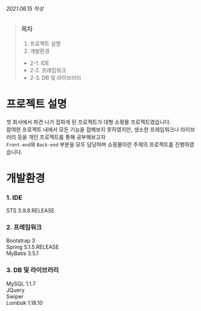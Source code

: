 ###### 2021.06.15 작성

> ### 목차
> 1. 프로젝트 설명
> 2. 개발환경
> + 2-1. IDE
> + 2-2. 프레임워크
> + 2-3. DB 및 라이브러리


프로젝트 설명
===
첫 회사에서 파견 나가 접하게 된 프로젝트가 대형 쇼핑몰 프로젝트였습니다.   
참여한 프로젝트 내에서 모든 기능을 접해보지 못하였지만, 생소한 프레임워크나 라이브러리 등을 개인 프로젝트를 통해 공부해보고자   
<code>Front-end</code>와 <code>Back-end</code> 부분을 모두 담당하며 쇼핑몰이란 주제의 프로젝트를 진행하였습니다.


개발환경
===
### 1. IDE
STS 3.9.8.RELEASE
### 2. 프레임워크
Bootstrap 3<br>
Spring 5.1.5.RELEASE<br>
MyBatis 3.5.1<br>
### 3. DB 및 라이브러리
MySQL 1.1.7<br>
JQuery<br>
Swiper<br>
Lombok 1.18.10<br>


